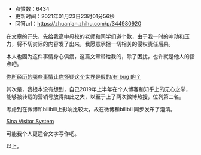 - 点赞数：6434
- 更新时间：2021年01月23日23时01分56秒
- 回答url：https://zhuanlan.zhihu.com/p/344980920
<body>
 <p data-pid="S23SOJvQ">在文章的开头，先给我高中母校的老师和同学们道个歉，由于我一时的冲动和压力，将不切实际的内容发了出来，我愿意承担一切相关的侵权责任后果。</p>
 <p data-pid="9ulMPdEb">本人也因为这件事情身心俱疲，这篇文章带给我的，除了困扰，也许就是他人的指点吧。</p><a data-draft-node="block" data-draft-type="link-card" href="https://www.zhihu.com/question/61917117/answer/793722770" data-image="https://pic1.zhimg.com/v2-f11fa4df5d33d87eaaa52c49f2a20eb4_120x160.jpg" data-image-width="1084" data-image-height="1856" class="internal">你所经历的哪些事情让你怀疑这个世界是假的/有 bug 的？</a>
 <p data-pid="s1wUlNvh">其次是，我根本没有想到，自己2019年上半年在个人博客和知乎上的无心之举，能够被转载的营销号放得如此之大，以至于上了两次微博热搜，位列第二名。</p>
 <p data-pid="LDObstPo">考虑到在微博和bilibili上影响比较大，故在微博和bilibili同步发布了澄清。</p><a data-draft-node="block" data-draft-type="link-card" href="https://link.zhihu.com/?target=https%3A//weibo.com/u/7551081016" class=" wrap external" target="_blank" rel="nofollow noreferrer">Sina Visitor System</a>
 <p data-pid="3GMyfWZI">可能我个人更适合文字写作吧。</p>
 <p data-pid="5_bxft_o">以上。</p>
</body>